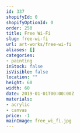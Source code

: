 ```yaml
---
id: 337
shopifyId: 0
shopifyOptionId: 0
order: 250
title: Free Wi-Fi
slug: free-wi-fi
url: art-works/free-wi-fi
aliases: []
categories:
- painting
inStock: false
isVisible: false
location: ""
height: 60
width: 60
date: 2019-01-01T00:00:00Z
materials:
- acrylic
- canvas
price: -1
mainImage: free_wi_fi.jpg
---
```

